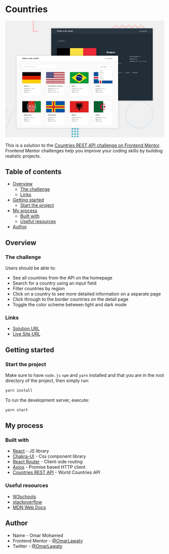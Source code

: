 # Countries

![Desktop Preview](./design/desktop-preview.jpg)

This is a solution to the [Countries REST API challenge on Frontend Mentor](https://www.frontendmentor.io/challenges/rest-countries-api-with-color-theme-switcher-5cacc469fec04111f7b848ca). Frontend Mentor challenges help you improve your coding skills by building realistic projects.

## Table of contents

- [Overview](#overview)
  - [The challenge](#the-challenge)
  - [Links](#links)
- [Getting started](#getting-started)
  - [Start the project](#start-the-project)
- [My process](#my-process)
  - [Built with](#built-with)
  - [Useful resources](#useful-resources)
- [Author](#author)

## Overview

### The challenge

Users should be able to:

- See all countries from the API on the homepage
- Search for a country using an input field
- Filter countries by region
- Click on a country to see more detailed information on a separate page
- Click through to the border countries on the detail page
- Toggle the color scheme between light and dark mode

### Links

- [Solution URL](https://www.frontendmentor.io/solutions/countries-rest-api-with-react-js-and-chakra-ui-qpsSqtPIwW)
- [Live Site URL](https://countries-look-up.vercel.app/)

## Getting started

### Start the project

Make sure to have `node.js` `npm` and `yarn` installed and that you are in the root directory of the project, then simply run:

```bash
yarn install
```

To run the development server, execute:

```bash
yarn start
```

## My process

### Built with

- [React](https://reactjs.org/) - JS library
- [Chakra-UI](https://chakra-ui.com) - Css component library
- [React Router](https://reactrouter.com/) - Client-side routing
- [Axios](https://axios-http.com/) - Promise based HTTP client
- [Countries REST API](https://restcountries.com/) - World Countries API

### Useful resources

- [W3schools](w3schools.com/)
- [stackoverflow](stackoverflow.com/)
- [MDN Web Docs](https://developer.mozilla.org/en-US/)

## Author

- Name - Omar Mohamed
- Frontend Mentor - [@OmarLawaty](https://www.frontendmentor.io/profile/OmarLawaty)
- Twitter - [@OmarLawaty](https://twitter.com/OmarLawaty)
